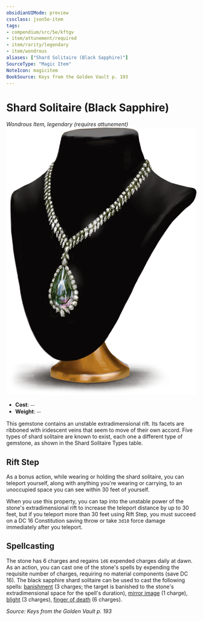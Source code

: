```yaml
---
obsidianUIMode: preview
cssclass: json5e-item
tags:
- compendium/src/5e/kftgv
- item/attunement/required
- item/rarity/legendary
- item/wondrous
aliases: ["Shard Solitaire (Black Sapphire)"]
SourceType: "Magic Item"
NoteIcon: magicitem
BookSource: Keys from the Golden Vault p. 193
---
```

# Shard Solitaire (Black Sapphire)
*Wondrous Item, legendary (requires attunement)*  
![](https://raw.githubusercontent.com/5etools-mirror-2/5etools-img/main/items/KftGV/Shard%20Solitaire.webp#right)  

- **Cost**: ⏤
- **Weight**: ⏤

This gemstone contains an unstable extradimensional rift. Its facets are ribboned with iridescent veins that seem to move of their own accord. Five types of shard solitaire are known to exist, each one a different type of gemstone, as shown in the Shard Solitaire Types table.

## Rift Step

As a bonus action, while wearing or holding the shard solitaire, you can teleport yourself, along with anything you're wearing or carrying, to an unoccupied space you can see within 30 feet of yourself.

When you use this property, you can tap into the unstable power of the stone's extradimensional rift to increase the teleport distance by up to 30 feet, but if you teleport more than 30 feet using Rift Step, you must succeed on a DC 16 Constitution saving throw or take `3d10` force damage immediately after you teleport.

## Spellcasting

The stone has 6 charges and regains `1d6` expended charges daily at dawn. As an action, you can cast one of the stone's spells by expending the requisite number of charges, requiring no material components (save DC 16). The black sapphire shard solitaire can be used to cast the following spells: [banishment](/2-Mechanics/CLI/spells/banishment.md) (3 charges; the target is banished to the stone's extradimensional space for the spell's duration), [mirror image](/2-Mechanics/CLI/spells/mirror-image.md) (1 charge), [blight](/2-Mechanics/CLI/spells/blight.md) (3 charges), [finger of death](/2-Mechanics/CLI/spells/finger-of-death.md) (6 charges).

*Source: Keys from the Golden Vault p. 193*